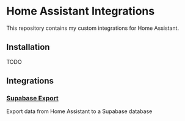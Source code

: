 # Home Assistant Integrations

This repository contains my custom integrations for Home Assistant.

## Installation

TODO

## Integrations

### [Supabase Export](custom_components/supabase_export)

Export data from Home Assistant to a Supabase database
